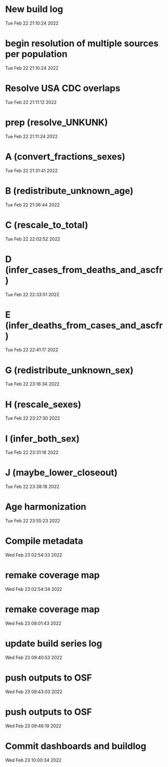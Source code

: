 
# New build log 
 Tue Feb 22 21:10:24 2022 


# begin resolution of multiple sources per population 
 Tue Feb 22 21:10:24 2022 


# Resolve USA CDC overlaps 
 Tue Feb 22 21:11:12 2022 


# prep (resolve_UNKUNK) 
 Tue Feb 22 21:11:24 2022 


# A (convert_fractions_sexes) 
 Tue Feb 22 21:31:41 2022 


# B (redistribute_unknown_age) 
 Tue Feb 22 21:36:44 2022 


# C (rescale_to_total) 
 Tue Feb 22 22:02:52 2022 


# D (infer_cases_from_deaths_and_ascfr) 
 Tue Feb 22 22:33:51 2022 


# E (infer_deaths_from_cases_and_ascfr) 
 Tue Feb 22 22:41:17 2022 


# G (redistribute_unknown_sex) 
 Tue Feb 22 23:16:34 2022 


# H (rescale_sexes) 
 Tue Feb 22 23:27:30 2022 


# I (infer_both_sex) 
 Tue Feb 22 23:31:18 2022 


# J (maybe_lower_closeout) 
 Tue Feb 22 23:38:18 2022 


# Age harmonization 
 Tue Feb 22 23:55:23 2022 


# Compile metadata 
 Wed Feb 23 02:54:33 2022 


# remake coverage map 
 Wed Feb 23 02:54:34 2022 


# remake coverage map 
 Wed Feb 23 09:01:43 2022 


# update build series log 
 Wed Feb 23 09:40:53 2022 


# push outputs to OSF 
 Wed Feb 23 09:43:03 2022 


# push outputs to OSF 
 Wed Feb 23 09:46:19 2022 


# Commit dashboards and buildlog 
 Wed Feb 23 10:00:34 2022 

